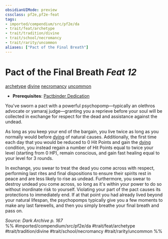 ```yaml
---
obsidianUIMode: preview
cssclass: pf2e,pf2e-feat
tags:
- imported/compendium/src/pf2e/da
- trait/feat/archetype
- trait/tradition/divine
- trait/school/necromancy
- trait/rarity/uncommon
aliases: ["Pact of the Final Breath"]
---
```

# Pact of the Final Breath  *Feat 12*  
[archetype](archetype.md)  [divine](divine.md)  [necromancy](necromancy.md)  [uncommon](uncommon.md)  

- **Prerequisites**: [Pactbinder Dedication](pactbinder-dedication-da.md)

You've sworn a pact with a powerful psychopomp—typically an olethros advocate or yamaraj judge—granting you a reprieve before your soul will be collected in exchange for respect for the dead and assistance against the undead.

As long as you keep your end of the bargain, you live twice as long as you normally would before [dying](conditions.md#Dying) of natural causes. Additionally, the first time each day that you would be reduced to 0 Hit Points and gain the [dying](conditions.md#Dying) condition, you instead regain a number of Hit Points equal to twice your level (starting from 0 HP), remain conscious, and gain fast healing equal to your level for 3 rounds.

In exchange, you swear to treat the dead you come across with respect, performing last rites and final dispositions to ensure their spirits rest in peace and are less likely to rise as undead. Furthermore, you swear to destroy undead you come across, so long as it's within your power to do so without inordinate risk to yourself. Violating your part of the pact causes its protections to immediately end. If at that point you had already lived beyond your natural lifespan, the psychopomps typically give you a few moments to make any last farewells, and then you simply breathe your final breath and pass on.

*Source: Dark Archive p. 167*  
%% #imported/compendium/src/pf2e/da #trait/feat/archetype #trait/tradition/divine #trait/school/necromancy #trait/rarity/uncommon %%